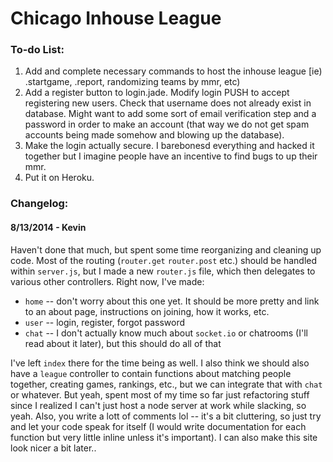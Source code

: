 # Chicago Inhouse League

### To-do List:
1. Add and complete necessary commands to host the inhouse league [ie) .startgame, .report, randomizing teams by mmr, etc)
2. Add a register button to login.jade. Modify login PUSH to accept registering new users. Check that username does not already exist in database. Might want to add some sort of email verification step and a password in order to make an account (that way we do not get spam accounts being made somehow and blowing up the database).
3. Make the login actually secure. I barebonesd everything and hacked it together but I imagine people have an incentive to find bugs to up their mmr.
4. Put it on Heroku.

### Changelog:

#### 8/13/2014 - Kevin
Haven't done that much, but spent some time reorganizing and cleaning up code. Most of the routing (`router.get` `router.post` etc.) should be handled within `server.js`, but I made a new `router.js` file, which then delegates to various other controllers. Right now, I've made:
* `home` -- don't worry about this one yet. It should be more pretty and link to an about page, instructions on joining, how it works, etc.
* `user` -- login, register, forgot password
* `chat` -- I don't actually know much about `socket.io` or chatrooms (I'll read about it later), but this should do all of that

I've left `index` there for the time being as well. I also think we should also have a `league` controller to contain functions about matching people together, creating games, rankings, etc., but we can integrate that with `chat` or whatever. But yeah, spent most of my time so far just refactoring stuff since I realized I can't just host a node server at work while slacking, so yeah. Also, you write a lott of comments lol -- it's a bit cluttering, so just try and let your code speak for itself (I would write documentation for each function but very little inline unless it's important). I can also make this site look nicer a bit later..
